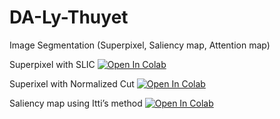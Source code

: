 # DA-Ly-Thuyet
Image Segmentation (Superpixel, Saliency map, Attention map)

Superpixel with SLIC [![Open In Colab](https://colab.research.google.com/assets/colab-badge.svg)](https://colab.research.google.com/github/cq2018-1822-xlav/DA-Ly-Thuyet/blob/main/Superpixel_SLIC/superpixel_slic.ipynb)

Superixel with Normalized Cut [![Open In Colab](https://colab.research.google.com/assets/colab-badge.svg)](https://colab.research.google.com/github/cq2018-1822-xlav/DA-Ly-Thuyet/blob/main/Superpixel_Normalized_Cut/superpixel_normalized_cut.ipynb)

Saliency map using Itti’s method [![Open In Colab](https://colab.research.google.com/assets/colab-badge.svg)](https://colab.research.google.com/github/cq2018-1822-xlav/DA-Ly-Thuyet/blob/main/Saliency_Map/saliency_map.ipynb)

